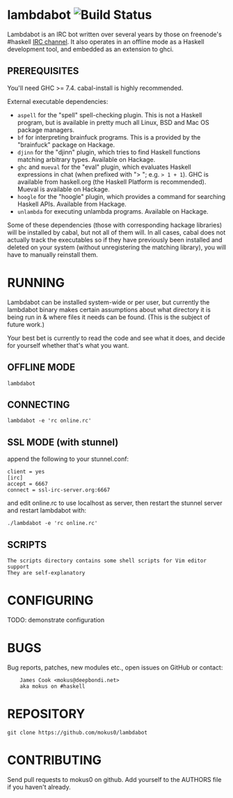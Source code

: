 lambdabot ![Build Status](https://travis-ci.org/mokus0/lambdabot.png)
===============

Lambdabot is an IRC bot written over several years by those on freenode's #haskell [IRC channel](http://www.haskell.org/haskellwiki/IRC_channel). It also operates in an offline mode as a Haskell development tool, and embedded as an extension to ghci.

PREREQUISITES
-------------

You'll need GHC >= 7.4.  cabal-install is highly recommended.

External executable dependencies:

- `aspell` for the "spell" spell-checking plugin.  This is not a Haskell program, but is available in pretty much all Linux, BSD and Mac OS package managers.
- `bf` for interpreting brainfuck programs.  This is a provided by the "brainfuck" package on Hackage.
- `djinn` for the "djinn" plugin, which tries to find Haskell functions matching arbitrary types.  Available on Hackage.
- `ghc` and `mueval` for the "eval" plugin, which evaluates Haskell expressions in chat (when prefixed with "> "; e.g. `> 1 + 1`).  GHC is available from haskell.org (the Haskell Platform is recommended).  Mueval is available on Hackage.
- `hoogle` for the "hoogle" plugin, which provides a command for searching Haskell APIs.  Available from Hackage.
- `unlambda` for executing unlambda programs.  Available on Hackage.

Some of these dependencies (those with corresponding hackage libraries) will be installed by cabal, but not all of them will.  In all cases, cabal does not actually track the executables so if they have previously been installed and deleted on your system (without unregistering the matching library), you will have to manually reinstall them.

RUNNING
=======

Lambdabot can be installed system-wide or per user, but currently the lambdabot binary makes certain assumptions about what directory it is being run in & where files it needs can be found. (This is the subject of future work.)

Your best bet is currently to read the code and see what it does, and decide for yourself whether that's what you want.

OFFLINE MODE
------------

    lambdabot

CONNECTING
----------

    lambdabot -e 'rc online.rc'

SSL MODE (with stunnel)
-----------------------

append the following to your stunnel.conf:

    client = yes
    [irc]
    accept = 6667
    connect = ssl-irc-server.org:6667

and edit online.rc to use localhost as server, then restart the stunnel
server and restart lambdabot with:

    ./lambdabot -e 'rc online.rc'

SCRIPTS
-------

    The scripts directory contains some shell scripts for Vim editor support
    They are self-explanatory

CONFIGURING
===========

TODO: demonstrate configuration

BUGS
====

Bug reports, patches, new modules etc., open issues on GitHub or contact:

        James Cook <mokus@deepbondi.net>
        aka mokus on #haskell

REPOSITORY
==========

    git clone https://github.com/mokus0/lambdabot

CONTRIBUTING
============

Send pull requests to mokus0 on github. Add yourself to the AUTHORS
file if you haven't already.
